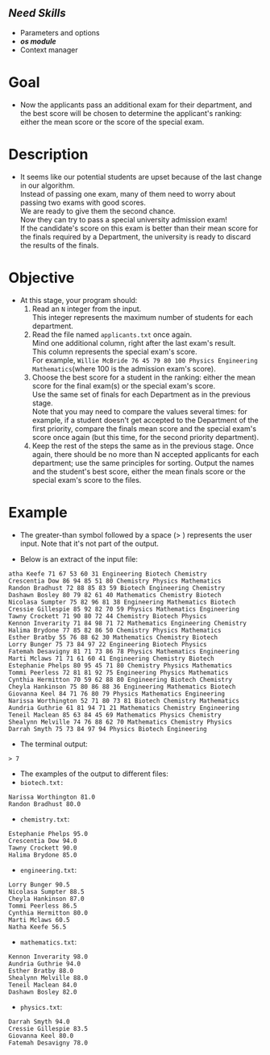 ## ***Need Skills***
- Parameters and options
- ***os module***
- Context manager

# Goal
- Now the applicants pass an additional exam for their department, and the best score will be chosen to determine the applicant's ranking: either the mean score or the score of the special exam.

# Description
- It seems like our potential students are upset because of the last change in our algorithm.<br>
Instead of passing one exam, many of them need to worry about passing two exams with good scores.<br>
We are ready to give them the second chance.<br>
Now they can try to pass a special university admission exam!<br>
If the candidate's score on this exam is better than their mean score for the finals required by a Department, the university is ready to discard the results of the finals.

# Objective
- At this stage, your program should:
    1. Read an `N` integer from the input.<br>
    This integer represents the maximum number of students for each department.
    1. Read the file named `applicants.txt` once again.<br>
    Mind one additional column, right after the last exam's result.<br>
    This column represents the special exam's score.<br>
    For example, `Willie McBride 76 45 79 80 100 Physics Engineering Mathematics`(where 100 is the admission exam's score).
    1. Choose the best score for a student in the ranking: either the mean score for the final exam(s) or the special exam's score.<br>
    Use the same set of finals for each Department as in the previous stage.<br>
    Note that you may need to compare the values several times: for example, if a student doesn't get accepted to the Department of the first priority, compare the finals mean score and the special exam's score once again (but this time, for the second priority department).
    1. Keep the rest of the steps the same as in the previous stage. Once again, there should be no more than N accepted applicants for each department; use the same principles for sorting.
    Output the names and the student's best score, either the mean finals score or the special exam's score to the files.
    
# Example
- The greater-than symbol followed by a space (> ) represents the user input. Note that it's not part of the output.

- Below is an extract of the input file:
```
atha Keefe 71 67 53 60 31 Engineering Biotech Chemistry
Crescentia Dow 86 94 85 51 80 Chemistry Physics Mathematics
Randon Bradhust 72 88 85 83 59 Biotech Engineering Chemistry
Dashawn Bosley 80 79 82 61 40 Mathematics Chemistry Biotech
Nicolasa Sumpter 75 82 96 81 38 Engineering Mathematics Biotech
Cressie Gillespie 85 92 82 70 59 Physics Mathematics Engineering
Tawny Crockett 71 90 80 72 44 Chemistry Biotech Physics
Kennon Inverarity 71 84 98 71 72 Mathematics Engineering Chemistry
Halima Brydone 77 85 82 86 50 Chemistry Physics Mathematics
Esther Bratby 55 76 88 62 30 Mathematics Chemistry Biotech
Lorry Bunger 75 73 84 97 22 Engineering Biotech Physics
Fatemah Desavigny 81 71 73 86 78 Physics Mathematics Engineering
Marti Mclaws 71 71 61 60 41 Engineering Chemistry Biotech
Estephanie Phelps 80 95 45 71 80 Chemistry Physics Mathematics
Tommi Peerless 72 81 81 92 75 Engineering Physics Mathematics
Cynthia Hermitton 70 59 62 88 80 Engineering Biotech Chemistry
Cheyla Hankinson 75 80 86 88 36 Engineering Mathematics Biotech
Giovanna Keel 84 71 76 80 79 Physics Mathematics Engineering
Narissa Worthington 52 71 80 73 81 Biotech Chemistry Mathematics
Aundria Guthrie 61 81 94 71 21 Mathematics Chemistry Engineering
Teneil Maclean 85 63 84 45 69 Mathematics Physics Chemistry
Shealynn Melville 74 76 88 62 70 Mathematics Chemistry Physics
Darrah Smyth 75 73 84 97 94 Physics Biotech Engineering
```
- The terminal output:
```
> 7
```
- The examples of the output to different files:
- `biotech.txt:`
```
Narissa Worthington 81.0
Randon Bradhust 80.0
```
- `chemistry.txt`:
```
Estephanie Phelps 95.0
Crescentia Dow 94.0
Tawny Crockett 90.0
Halima Brydone 85.0
```
- `engineering.txt`:
```
Lorry Bunger 90.5
Nicolasa Sumpter 88.5
Cheyla Hankinson 87.0
Tommi Peerless 86.5
Cynthia Hermitton 80.0
Marti Mclaws 60.5
Natha Keefe 56.5
```
- `mathematics.txt`:
```
Kennon Inverarity 98.0
Aundria Guthrie 94.0
Esther Bratby 88.0
Shealynn Melville 88.0
Teneil Maclean 84.0
Dashawn Bosley 82.0
```
- `physics.txt`:
```
Darrah Smyth 94.0
Cressie Gillespie 83.5
Giovanna Keel 80.0
Fatemah Desavigny 78.0
```